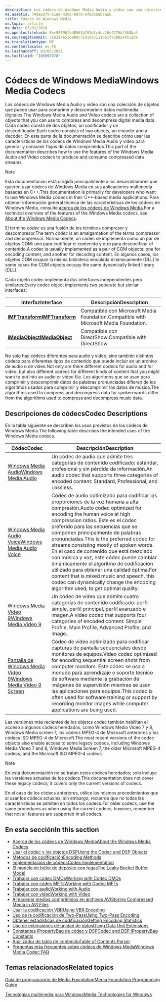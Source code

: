 ```yaml
---
description: Los códecs de Windows Media Audio y vídeo son una colección de objetos que puede usar para comprimir y descomprimir datos multimedia digitales.
ms.assetid: 74de2e75-b1ee-436d-8d78-efe366ab7aa6
title: Códecs de Windows Media
ms.topic: article
ms.date: 05/31/2018
ms.openlocfilehash: 8ec98f98fbd0561b291dfc4cc18e4270bf363baf
ms.sourcegitcommit: c16214e53680dc71d1c07111b51f72b82a4512d8
ms.translationtype: MT
ms.contentlocale: es-ES
ms.lasthandoff: 03/03/2021
ms.locfileid: "105697978"
---
```

# <a name="windows-media-codecs"></a><span data-ttu-id="fb690-103">Códecs de Windows Media</span><span class="sxs-lookup"><span data-stu-id="fb690-103">Windows Media Codecs</span></span>

<span data-ttu-id="fb690-104">Los códecs de Windows Media Audio y vídeo son una colección de objetos que puede usar para comprimir y descomprimir datos multimedia digitales.</span><span class="sxs-lookup"><span data-stu-id="fb690-104">The Windows Media Audio and Video codecs are a collection of objects that you can use to compress and decompress digital media data.</span></span> <span data-ttu-id="fb690-105">Cada códec consta de dos objetos, un codificador y un descodificador.</span><span class="sxs-lookup"><span data-stu-id="fb690-105">Each codec consists of two objects, an encoder and a decoder.</span></span> <span data-ttu-id="fb690-106">En esta parte de la documentación se describe cómo usar las características de los códecs de Windows Media Audio y vídeo para generar y consumir flujos de datos comprimidos.</span><span class="sxs-lookup"><span data-stu-id="fb690-106">This part of the documentation describes how to use the features of the Windows Media Audio and Video codecs to produce and consume compressed data streams.</span></span>

> [!Note]  
> <span data-ttu-id="fb690-107">Esta documentación está dirigida principalmente a los desarrolladores que quieren usar códecs de Windows Media en sus aplicaciones multimedia basadas en C++.</span><span class="sxs-lookup"><span data-stu-id="fb690-107">This documentation is primarily for developers who want to use Windows Media codecs in their C++-based media applications.</span></span> <span data-ttu-id="fb690-108">Para obtener información general técnica de las características de los códecs de Windows Media, consulte [acerca de los códecs de Windows Media](about-the-windows-media-codecs.md).</span><span class="sxs-lookup"><span data-stu-id="fb690-108">For a technical overview of the features of the Windows Media codecs, see [About the Windows Media Codecs](about-the-windows-media-codecs.md).</span></span>

 

<span data-ttu-id="fb690-109">El término *codec* es una fusión de los términos compresor y descompresor.</span><span class="sxs-lookup"><span data-stu-id="fb690-109">The term *codec* is an amalgamation of the terms compressor and decompressor.</span></span> <span data-ttu-id="fb690-110">Normalmente, un códec se implementa como un par de objetos COM: uno para codificar el contenido y otro para descodificar el contenido.</span><span class="sxs-lookup"><span data-stu-id="fb690-110">A codec is usually implemented as a pair of COM objects: one for encoding content, and another for decoding content.</span></span> <span data-ttu-id="fb690-111">En algunos casos, los objetos COM ocupan la misma biblioteca vinculada dinámicamente (DLL).</span><span class="sxs-lookup"><span data-stu-id="fb690-111">In some cases the COM objects occupy the same dynamically linked library (DLL).</span></span>

<span data-ttu-id="fb690-112">Cada objeto codec implementa dos interfaces independientes pero similares:</span><span class="sxs-lookup"><span data-stu-id="fb690-112">Every codec object implements two separate but similar interfaces:</span></span>



| <span data-ttu-id="fb690-113">Interfaz</span><span class="sxs-lookup"><span data-stu-id="fb690-113">Interface</span></span>                              | <span data-ttu-id="fb690-114">Descripción</span><span class="sxs-lookup"><span data-stu-id="fb690-114">Description</span></span>                                 |
|----------------------------------------|---------------------------------------------|
| [<span data-ttu-id="fb690-115">**IMFTransform**</span><span class="sxs-lookup"><span data-stu-id="fb690-115">**IMFTransform**</span></span>](/windows/desktop/api/mftransform/nn-mftransform-imftransform)   | <span data-ttu-id="fb690-116">Compatible con Microsoft Media Foundation.</span><span class="sxs-lookup"><span data-stu-id="fb690-116">Compatible with Microsoft Media Foundation.</span></span> |
| [<span data-ttu-id="fb690-117">**IMediaObject**</span><span class="sxs-lookup"><span data-stu-id="fb690-117">**IMediaObject**</span></span>](/previous-versions/windows/desktop/api/mediaobj/nn-mediaobj-imediaobject) | <span data-ttu-id="fb690-118">Compatible con DirectShow.</span><span class="sxs-lookup"><span data-stu-id="fb690-118">Compatible with DirectShow.</span></span>                 |



 

<span data-ttu-id="fb690-119">No solo hay códecs diferentes para audio y vídeo, sino también distintos códecs para diferentes tipos de contenido que puede incluir en un archivo de audio o de vídeo.</span><span class="sxs-lookup"><span data-stu-id="fb690-119">Not only are there different codecs for audio and for video, but also different codecs for different kinds of content that you might want to put into an audio or video file.</span></span> <span data-ttu-id="fb690-120">Los algoritmos que se usan para comprimir y descomprimir datos de palabras pronunciadas difieren de los algoritmos usados para comprimir y descomprimir los datos de música.</span><span class="sxs-lookup"><span data-stu-id="fb690-120">The algorithms used to compress and decompress data for spoken words differ from the algorithms used to compress and decompress music data.</span></span>

## <a name="codec-descriptions"></a><span data-ttu-id="fb690-121">Descripciones de códecs</span><span class="sxs-lookup"><span data-stu-id="fb690-121">Codec Descriptions</span></span>

<span data-ttu-id="fb690-122">En la tabla siguiente se describen los usos previstos de los códecs de Windows Media.</span><span class="sxs-lookup"><span data-stu-id="fb690-122">The following table describes the intended uses of the Windows Media codecs.</span></span>



| <span data-ttu-id="fb690-123">Códec</span><span class="sxs-lookup"><span data-stu-id="fb690-123">Codec</span></span>                                                                     | <span data-ttu-id="fb690-124">Descripción</span><span class="sxs-lookup"><span data-stu-id="fb690-124">Description</span></span>                                                                                                                                                                                                                                                                                  |
|---------------------------------------------------------------------------|----------------------------------------------------------------------------------------------------------------------------------------------------------------------------------------------------------------------------------------------------------------------------------------------|
| [<span data-ttu-id="fb690-125">Windows Media Audio</span><span class="sxs-lookup"><span data-stu-id="fb690-125">Windows Media Audio</span></span>](windowsmediaaudioencoder.md)                       | <span data-ttu-id="fb690-126">Un códec de audio que admite tres categorías de contenido codificado: estándar, profesional y sin pérdida de información.</span><span class="sxs-lookup"><span data-stu-id="fb690-126">An audio codec that supports three categories of encoded content: Standard, Professional, and Lossless.</span></span>                                                                                                                                                                                      |
| [<span data-ttu-id="fb690-127">Windows Media Audio Voice</span><span class="sxs-lookup"><span data-stu-id="fb690-127">Windows Media Audio Voice</span></span>](windowsmediaaudiovoiceencoder.md)            | <span data-ttu-id="fb690-128">Códec de audio optimizado para codificar las proporciones de la voz humana a alta compresión.</span><span class="sxs-lookup"><span data-stu-id="fb690-128">Audio codec optimized for encoding the human voice at high compression ratios.</span></span> <span data-ttu-id="fb690-129">Este es el códec preferido para las secuencias que se componen principalmente de palabras pronunciadas.</span><span class="sxs-lookup"><span data-stu-id="fb690-129">This is the preferred codec for streams consisting mostly of spoken words.</span></span> <span data-ttu-id="fb690-130">En el caso de contenido que está mezclado con música y voz, este códec puede cambiar dinámicamente el algoritmo de codificación utilizado para obtener una calidad óptima.</span><span class="sxs-lookup"><span data-stu-id="fb690-130">For content that is mixed music and speech, this codec can dynamically change the encoding algorithm used, to get optimal quality.</span></span> |
| [<span data-ttu-id="fb690-131">Windows Media Video 9</span><span class="sxs-lookup"><span data-stu-id="fb690-131">Windows Media Video 9</span></span>](windowsmediavideo9encoder.md)                    | <span data-ttu-id="fb690-132">Un códec de vídeo que admite cuatro categorías de contenido codificado: perfil simple, perfil principal, perfil avanzado e imagen.</span><span class="sxs-lookup"><span data-stu-id="fb690-132">A video codec that supports four categories of encoded content: Simple Profile, Main Profile, Advanced Profile, and Image..</span></span>                                                                                                                                                                  |
| [<span data-ttu-id="fb690-133">Pantalla de Windows Media Video 9</span><span class="sxs-lookup"><span data-stu-id="fb690-133">Windows Media Video 9 Screen</span></span>](usingthewindowsmediavideo9screencodec.md) | <span data-ttu-id="fb690-134">Códec de vídeo optimizado para codificar capturas de pantalla secuenciales desde monitores de equipos.</span><span class="sxs-lookup"><span data-stu-id="fb690-134">Video codec optimized for encoding sequential screen shots from computer monitors.</span></span> <span data-ttu-id="fb690-135">Este códec se usa a menudo para aprendizaje o soporte técnico de software mediante la grabación de imágenes de supervisión mientras se usan las aplicaciones para equipos.</span><span class="sxs-lookup"><span data-stu-id="fb690-135">This codec is often used for software training or support by recording monitor images while computer applications are being used.</span></span>                                                                         |



 

<span data-ttu-id="fb690-136">Las versiones más recientes de los objetos codec también habilitan el acceso a algunos códecs heredados, como Windows Media Video 7 y 8, Windows Media screen 7, los códecs MPEG-4 de Microsoft anteriores y los códecs ISO MPEG-4 de Microsoft.</span><span class="sxs-lookup"><span data-stu-id="fb690-136">The most recent versions of the codec objects also enable access to some legacy codecs, including Windows Media Video 7 and 8, Windows Media Screen 7, the older Microsoft MPEG-4 codecs, and the Microsoft ISO MPEG-4 codecs.</span></span>

> [!Note]  
> <span data-ttu-id="fb690-137">En esta documentación no se tratan estos códecs heredados; solo incluye las versiones actuales de los códecs.</span><span class="sxs-lookup"><span data-stu-id="fb690-137">This documentation does not cover these legacy codecs; it covers only the current versions of codecs.</span></span>

 

<span data-ttu-id="fb690-138">En el caso de los códecs anteriores, utilice los mismos procedimientos que al usar los códecs actuales; sin embargo, recuerde que no todas las características se admiten en todos los códecs.</span><span class="sxs-lookup"><span data-stu-id="fb690-138">For older codecs, use the same procedures as when using the current codecs; however, remember that not all features are supported in all codecs.</span></span>

## <a name="in-this-section"></a><span data-ttu-id="fb690-139">En esta sección</span><span class="sxs-lookup"><span data-stu-id="fb690-139">In this section</span></span>

-   [<span data-ttu-id="fb690-140">Acerca de los códecs de Windows Media</span><span class="sxs-lookup"><span data-stu-id="fb690-140">About the Windows Media Codecs</span></span>](about-the-windows-media-codecs.md)
-   [<span data-ttu-id="fb690-141">Usar el códec y los objetos DSP</span><span class="sxs-lookup"><span data-stu-id="fb690-141">Using the Codec and DSP Objects</span></span>](decidinghowtousethewindowsmediaaudioandvideocodecs.md)
-   [<span data-ttu-id="fb690-142">Métodos de codificación</span><span class="sxs-lookup"><span data-stu-id="fb690-142">Encoding Methods</span></span>](encodingmethods.md)
-   [<span data-ttu-id="fb690-143">Implementación de códecs</span><span class="sxs-lookup"><span data-stu-id="fb690-143">Codec Implementation</span></span>](codecimplementation.md)
-   [<span data-ttu-id="fb690-144">El modelo de búfer de depósito con fugas</span><span class="sxs-lookup"><span data-stu-id="fb690-144">The Leaky Bucket Buffer Model</span></span>](the-leaky-bucket-buffer-model.md)
-   [<span data-ttu-id="fb690-145">Trabajar con códec DMOs</span><span class="sxs-lookup"><span data-stu-id="fb690-145">Working with Codec DMOs</span></span>](workingwithcodecdmos.md)
-   [<span data-ttu-id="fb690-146">Trabajar con códec MFTs</span><span class="sxs-lookup"><span data-stu-id="fb690-146">Working with Codec MFTs</span></span>](workingwithcodecmfts.md)
-   [<span data-ttu-id="fb690-147">Trabajar con audio</span><span class="sxs-lookup"><span data-stu-id="fb690-147">Working with Audio</span></span>](workingwithaudio.md)
-   [<span data-ttu-id="fb690-148">Trabajar con vídeo</span><span class="sxs-lookup"><span data-stu-id="fb690-148">Working with Video</span></span>](workingwithvideo.md)
-   [<span data-ttu-id="fb690-149">Almacenar medios comprimidos en archivos AVI</span><span class="sxs-lookup"><span data-stu-id="fb690-149">Storing Compressed Media in AVI Files</span></span>](storingcompressedmediainavifiles.md)
-   [<span data-ttu-id="fb690-150">Usar la codificación VBR</span><span class="sxs-lookup"><span data-stu-id="fb690-150">Using VBR Encoding</span></span>](usingvbrencoding.md)
-   [<span data-ttu-id="fb690-151">Uso de la codificación de Two-Pass</span><span class="sxs-lookup"><span data-stu-id="fb690-151">Using Two-Pass Encoding</span></span>](usingtwoencodingpasses.md)
-   [<span data-ttu-id="fb690-152">Obtener estadísticas de codificación</span><span class="sxs-lookup"><span data-stu-id="fb690-152">Getting Encoding Statistics</span></span>](gettingencodingstatistics.md)
-   [<span data-ttu-id="fb690-153">Uso de extensiones de unidad de datos</span><span class="sxs-lookup"><span data-stu-id="fb690-153">Using Data Unit Extensions</span></span>](usingdataunitextensions.md)
-   [<span data-ttu-id="fb690-154">Constantes IPropertyBag de códec y DSP</span><span class="sxs-lookup"><span data-stu-id="fb690-154">Codec and DSP IPropertyBag Constants</span></span>](codecanddspproperties.md)
-   [<span data-ttu-id="fb690-155">Analizador de tabla de contenido</span><span class="sxs-lookup"><span data-stu-id="fb690-155">Table of Contents Parser</span></span>](toc-parser.md)
-   [<span data-ttu-id="fb690-156">Preguntas más frecuentes sobre códecs de Windows Media</span><span class="sxs-lookup"><span data-stu-id="fb690-156">Windows Media Codec FAQ</span></span>](frequentlyaskedquestions.md)

## <a name="related-topics"></a><span data-ttu-id="fb690-157">Temas relacionados</span><span class="sxs-lookup"><span data-stu-id="fb690-157">Related topics</span></span>

<dl> <dt>

[<span data-ttu-id="fb690-158">Guía de programación de Media Foundation</span><span class="sxs-lookup"><span data-stu-id="fb690-158">Media Foundation Programming Guide</span></span>](media-foundation-programming-guide.md)
</dt> <dt>

<span data-ttu-id="fb690-159">[Tecnologías multimedia para Windows](/previous-versions/bg125389(v=msdn.10))</span><span class="sxs-lookup"><span data-stu-id="fb690-159">[Media Technologies for Windows](/previous-versions/bg125389(v=msdn.10))</span></span>
</dt> </dl>

 

 
